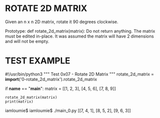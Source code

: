 # ROTATE 2D MATRIX

Given an n x n 2D matrix, rotate it 90 degrees clockwise.

Prototype: def rotate_2d_matrix(matrix):
Do not return anything. The matrix must be edited in-place.
It was assumed the matrix will have 2 dimensions and will not be empty.

# TEST EXAMPLE

#!/usr/bin/python3
"""
Test 0x07 - Rotate 2D Matrix
"""
rotate_2d_matrix = __import__('0-rotate_2d_matrix').rotate_2d_matrix

if __name__ == "__main__":
    matrix = [[1, 2, 3],
              [4, 5, 6],
              [7, 8, 9]]

    rotate_2d_matrix(matrix)
    print(matrix)

iamloumie$
iamloumie$ ./main_0.py
[[7, 4, 1],
[8, 5, 2],
[9, 6, 3]]